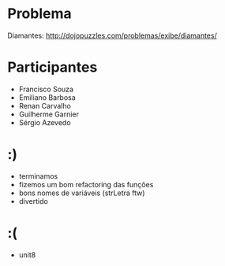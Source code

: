 Problema
========
Diamantes: http://dojopuzzles.com/problemas/exibe/diamantes/

Participantes
=============

- Francisco Souza
- Emiliano Barbosa
- Renan Carvalho
- Guilherme Garnier
- Sérgio Azevedo

:)
==
- terminamos
- fizemos um bom refactoring das funções
- bons nomes de variáveis (strLetra ftw)
- divertido

:(
==
- unit8